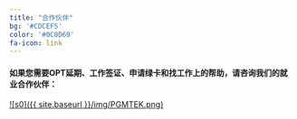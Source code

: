 ```yaml
---
title: "合作伙伴"
bg: '#CDCEF5'
color: '#0C0D69'
fa-icon: link
---
```


#### 如果您需要OPT延期、工作签证、申请绿卡和找工作上的帮助，请咨询我们的就业合作伙伴：
[![s0]({{ site.baseurl }}/img/PGMTEK.png)](http://pgmtek.com/)
